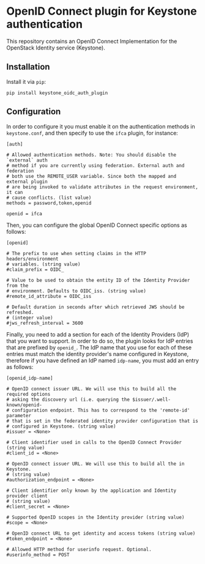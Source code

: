 # OpenID Connect plugin for Keystone authentication

This repository contains an OpenID Connect Implementation for the OpenStack
Identity service (Keystone).

## Installation

Install it via `pip`:

    pip install keystone_oidc_auth_plugin

## Configuration

In order to configure it you must enable it on the authentication methods in
`keystone.conf`, and then specify to use the `ifca` plugin, for instance:

    [auth]

    # Allowed authentication methods. Note: You should disable the `external` auth
    # method if you are currently using federation. External auth and federation
    # both use the REMOTE_USER variable. Since both the mapped and external plugin
    # are being invoked to validate attributes in the request environment, it can
    # cause conflicts. (list value)
    methods = password,token,openid

    openid = ifca

Then, you can configure the global OpenID Connect specific options as follows:

    [openid]

    # The prefix to use when setting claims in the HTTP headers/environment
    # variables. (string value)
    #claim_prefix = OIDC_

    # Value to be used to obtain the entity ID of the Identity Provider from the
    # environment. Defaults to OIDC_iss. (string value)
    #remote_id_attribute = OIDC_iss

    # Default duration in seconds after which retrieved JWS should be refreshed.
    # (integer value)
    #jws_refresh_interval = 3600

Finally, you need to add a section for each of the Identity Providers (IdP)
that you want to support. In order to do so, the plugin looks for IdP entries
that are prefixed by `openid_`. The IdP name that you use for each of these
entries must match the identity provider's name configured in Keystone,
therefore if you have defined an IdP named `idp-name`, you must add an entry as
follows:

    [openid_idp-name]

    # OpenID connect issuer URL. We will use this to build all the required options
    # asking the discovery url (i.e. querying the $issuer/.well-known/openid-
    # configuration endpoint. This has to correspond to the 'remote-id' parameter
    # that is set in the federated identity provider configuration that is
    # configured in Keystone. (string value)
    #issuer = <None>

    # Client identifier used in calls to the OpenID Connect Provider (string value)
    #client_id = <None>

    # OpenID connect issuer URL. We will use this to build all the in Keystone.
    # (string value)
    #authorization_endpoint = <None>

    # Client identifier only known by the application and Identity provider client
    # (string value)
    #client_secret = <None>

    # Supported OpenID scopes in the Identity provider (string value)
    #scope = <None>

    # OpenID connect URL to get identity and access tokens (string value)
    #token_endpoint = <None>

    # Allowed HTTP method for userinfo request. Optional.
    #userinfo_method = POST
